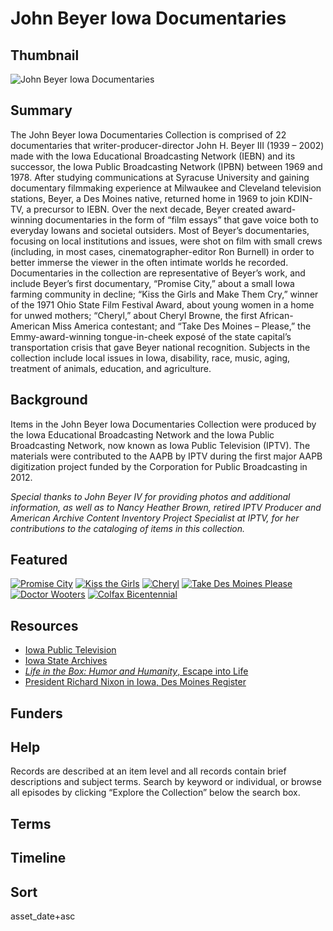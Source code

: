 # John Beyer Iowa Documentaries

## Thumbnail

![John Beyer Iowa Documentaries](https://s3.amazonaws.com/americanarchive.org/special-collections/JB3.jpg "John Beyer")

## Summary

The John Beyer Iowa Documentaries Collection is comprised of 22 documentaries that writer-producer-director John H. Beyer III (1939 – 2002) made with the Iowa Educational Broadcasting Network (IEBN) and its successor, the Iowa Public Broadcasting Network (IPBN) between 1969 and 1978. After studying communications at Syracuse University and gaining documentary filmmaking experience at Milwaukee and Cleveland television stations, Beyer, a Des Moines native, returned home in 1969 to join KDIN-TV, a precursor to IEBN. Over the next decade, Beyer created award-winning documentaries in the form of “film essays” that gave voice both to everyday Iowans and societal outsiders. Most of Beyer’s documentaries, focusing on local institutions and issues, were shot on film with small crews (including, in most cases, cinematographer-editor Ron Burnell) in order to better immerse the viewer in the often intimate worlds he recorded. Documentaries in the collection are representative of Beyer’s work, and include Beyer’s first documentary, “Promise City,” about a small Iowa farming community in decline; “Kiss the Girls and Make Them Cry,” winner of the 1971 Ohio State Film Festival Award, about young women in a home for unwed mothers; “Cheryl,” about Cheryl Browne, the first African-American Miss America contestant; and “Take Des Moines – Please,” the Emmy-award-winning tongue-in-cheek exposé of the state capital’s transportation crisis that gave Beyer national recognition. Subjects in the collection include local issues in Iowa, disability, race, music, aging, treatment of animals, education, and agriculture.

## Background

Items in the John Beyer Iowa Documentaries Collection were produced by the Iowa Educational Broadcasting Network and the Iowa Public Broadcasting Network, now known as Iowa Public Television (IPTV). The materials were contributed to the AAPB by IPTV during the first major AAPB digitization project funded by the Corporation for Public Broadcasting in 2012.

<em>Special thanks to John Beyer IV for providing photos and additional information, as well as to Nancy Heather Brown, retired IPTV Producer and American Archive Content Inventory Project Specialist at IPTV, for her contributions to the cataloging of items in this collection.</em>

## Featured

[![Promise City](https://s3.amazonaws.com/americanarchive.org/special-collections/cpb-aacip_37-010p2nvv.jpg)](/catalog/cpb-aacip_37-010p2nvv)
[![Kiss the Girls](https://s3.amazonaws.com/americanarchive.org/special-collections/cpb-aacip_37-41mgqsdn.jpg)](/catalog/cpb-aacip_37-41mgqsdn)
[![Cheryl](https://s3.amazonaws.com/americanarchive.org/special-collections/cpb-aacip_37-10jsxmqh.jpg)](/catalog/cpb-aacip_37-10jsxmqh)
[![Take Des Moines Please](https://s3.amazonaws.com/americanarchive.org/special-collections/cpb-aacip_37-35gb5qs1.jpg)](/catalog/cpb-aacip_37-35gb5qs1)
[![Doctor Wooters](https://s3.amazonaws.com/americanarchive.org/special-collections/cpb-aacip_37-82k6dsxm.jpg)](/catalog/cpb-aacip_37-82k6dsxm)
[![Colfax Bicentennial](https://s3.amazonaws.com/americanarchive.org/special-collections/cpb-aacip_37-82x3fpmt.jpg)](/catalog/cpb-aacip_37-82x3fpmt)

## Resources

- [Iowa Public Television](http://www.iptv.org/)
- [Iowa State Archives](https://history.iowa.gov/history/research/collections/state-archives)
- [<em>Life in the Box: Humor and Humanity</em>, Escape into Life](https://www.escapeintolife.com/television/life-in-the-box-humor-and-humanity/)
- [President Richard Nixon in Iowa, Des Moines Register](https://www.desmoinesregister.com/picture-gallery/news/2015/06/10/8-historical-photos-former-president-richard-nixon-in-iowa/71024158/)

## Funders

## Help

Records are described at an item level and all records contain brief descriptions and subject terms. Search by keyword or individual, or browse all episodes by clicking “Explore the Collection” below the search box.

## Terms


## Timeline

## Sort


asset_date+asc
